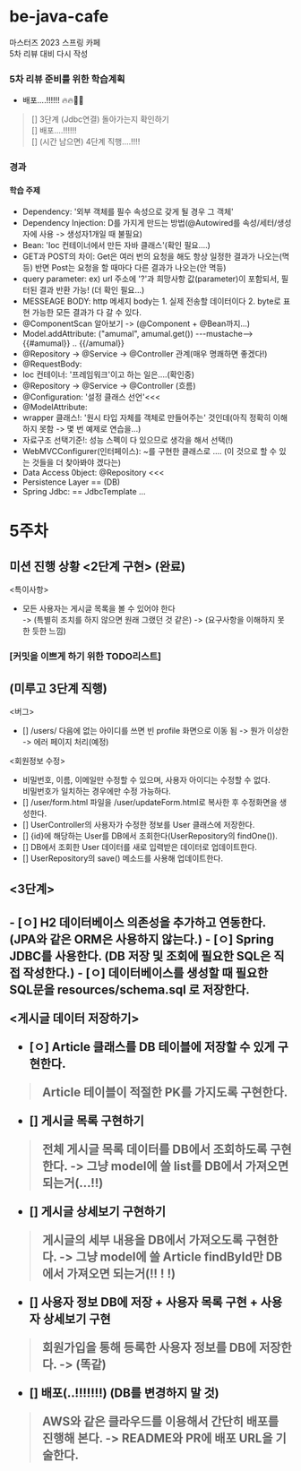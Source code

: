 # be-java-cafe
마스터즈 2023 스프링 카페<br>5차 리뷰 대비 다시 작성

### 5차 리뷰 준비를 위한 학습계획
- 배포....!!!!!!  :fire::fire::ship::ship:
> [] 3단계 (Jdbc연결) 돌아가는지 확인하기<br>
> [] 배포....!!!!!!<br>
> [] (시간 남으면) 4단계 직행....!!!!

### 경과

#### 학습 주제
- Dependency: '외부 객체를 필수 속성으로 갖게 될 경우 그 객체'
- Dependency Injection: D를 가지게 만드는 방법(@Autowired를 속성/세터/생성자에 사용 -> 생성자1개일 때 불필요)
- Bean: 'Ioc 컨테이너에서 만든 자바 클래스'(확인 필요....)
- GET과 POST의 차이: Get은 여러 번의 요청을 해도 항상 일정한 결과가 나오는(멱등) 반면 Post는 요청을 할 때마다 다른 결과가 나오는(안 멱등)  
- query parameter: ex) url 주소에 '?'과 희망사항 값(parameter)이 포함되서, 필터된 결과 반환 가능! (더 확인 필요...)  
- MESSEAGE BODY: http 메세지 body는 1. 실제 전송할 데이터이다 2. byte로 표현 가능한 모든 결과가 다 갈 수 있다.
- @ComponentScan 알아보기 -> (@Component + @Bean까지...)
- Model.addAttribute: ("amumal", amumal.get()) ---mustache--> {{#amumal}} .. {{/amumal}}
- @Repository -> @Service -> @Controller 관계(매우 명쾌하면 좋겠다!)
- @RequestBody:
- Ioc 컨테이너: '프레임워크'이고 하는 일은....(확인중)
- @Repository -> @Service -> @Controller (흐름)
- @Configuration:  '설정 클래스 선언'<<<
- @ModelAttribute:
- wrapper 클래스!: '원시 타입 자체를 객체로 만들어주는' 것인데(아직 정확히 이해하지 못함 -> 몇 번 예제로 연습을...)
- 자료구조 선택기준!: 성능 스펙이 다 있으므로 생각을 해서 선택(!)
- WebMVCConfigurer(인터페이스): ~를 구현한 클래스로 .... (이 것으로 할 수 있는 것들을 더 찾아봐야 겠다는)
- Data Access 0bject: @Repository <<< 
- Persistence Layer == (DB)
- Spring Jdbc: == JdbcTemplate ...

# 5주차
## 미션 진행 상황 <2단계 구현> (완료)

<특이사항>
- 모든 사용자는 게시글 목록을 볼 수 있어야 한다 <br>
  -> (특별히 조치를 하지 않으면 원래 그랬던 것 같은) -> (요구사항을 이해하지 못한 듯한 느낌)

### [커밋을 이쁘게 하기 위한 TODO리스트]

## (미루고 3단계 직행)

<버그>
- [] /users/ 다음에 없는 아이디를 쓰면 빈 profile 화면으로 이동 됨 -> 뭔가 이상한 -> 에러 페이지 처리(예정)

<회원정보 수정>
- 비밀번호, 이름, 이메일만 수정할 수 있으며, 사용자 아이디는 수정할 수 없다.<br>비밀번호가 일치하는 경우에만 수정 가능하다.
- [] /user/form.html 파일을 /user/updateForm.html로 복사한 후 수정화면을 생성한다.
- [] UserController의 사용자가 수정한 정보를 User 클래스에 저장한다.
- [] {id}에 해당하는 User를 DB에서 조회한다(UserRepository의 findOne()).
- [] DB에서 조회한 User 데이터를 새로 입력받은 데이터로 업데이트한다.
- [] UserRepository의 save() 메소드를 사용해 업데이트한다.

## <3단계>

<H2 데이터베이스 연동>
- [ㅇ] H2 데이터베이스 의존성을 추가하고 연동한다. (JPA와 같은 ORM은 사용하지 않는다.)
- [ㅇ] Spring JDBC를 사용한다. (DB 저장 및 조회에 필요한 SQL은 직접 작성한다.)
- [ㅇ] 데이터베이스를 생성할 때 필요한 SQL문을 resources/schema.sql 로 저장한다.

<게시글 데이터 저장하기>
- [ㅇ] Article 클래스를 DB 테이블에 저장할 수 있게 구현한다.
> Article 테이블이 적절한 PK를 가지도록 구현한다.
- [] 게시글 목록 구현하기 
> 전체 게시글 목록 데이터를 DB에서 조회하도록 구현한다. -> 그냥 model에 쓸 list를 DB에서 가져오면 되는거(...!!)
- [] 게시글 상세보기 구현하기
> 게시글의 세부 내용을 DB에서 가져오도록 구현한다. -> 그냥 model에 쓸 Article findById만 DB에서 가져오면 되는거(!! ! !)
- [] 사용자 정보 DB에 저장 + 사용자 목록 구현 + 사용자 상세보기 구현
> 회원가입을 통해 등록한 사용자 정보를 DB에 저장한다. -> (똑같)
- [] 배포(..!!!!!!!) (DB를 변경하지 말 것)
> AWS와 같은 클라우드를 이용해서 간단히 배포를 진행해 본다. -> README와 PR에 배포 URL을 기술한다.

